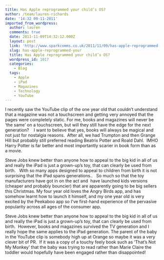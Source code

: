 ```yaml
---
title: Has Apple reprogrammed your child’s OS?
author: /team/lauren-richards
date: '14:32 09-11-2011'
imported_from_wordpress:
  author: lauren
  comments: true
  date: 2011-11-09T14:32:12.000Z
  layout: post
  link: 'http://www.sparkcomms.co.uk/2011/11/09/has-apple-reprogrammed-your/'
  slug: has-apple-reprogrammed-your
  title: Has Apple reprogrammed your child’s OS?
  wordpress_id: 1017
  categories:
    - Blog
  tags:
    - Apple
    - iPad
    - Magazines
    - Technology
    - YouTube
---
```


I recently saw the YouTube clip of the one year old that couldn’t understand that a magazine was not a touchscreen and getting very annoyed that the pages were completely static. For me, books and magazines will never be ‘the same’ on a touchscreen, but will they still have the edge for the next generation?    I want to believe that yes, books will always be magical and not just for nostalgia reasons.  After all, we had Trumpton and then Grange Hill but probably still preferred reading Beatrix Potter and Roald Dahl.  IMHO Harry Potter is far better and most importantly scarier in book form than as a movie.

Steve Jobs knew better than anyone how to appeal to the big kid in all of us and really the iPad is just a grown-up’s toy, that can clearly be used from birth.   With so many apps designed to appeal to children from birth it is not surprising that the iPad spans generations..   So much so that the toy manufacturers have got in on the act and  have launched kids versions (cheaper and probably bouncier) that are apparently going to be big sellers this Christmas. My four year old loves the Angry Birds app, and has somehow learnt how to launch it himself, and my one year old is very excited by the Peekaboo app so I've first-hand experience of the pervasive popularity across all ages of the consumer app.

Steve Jobs knew better than anyone how to appeal to the big kid in all of us and really the iPad is just a grown-up’s toy, that can clearly be used from birth.  However, books and magazines survived the TV generation and I really hope the same applies to the iPad generation. The parent of the baby in the YouTube clip is somebody high up at Orange so maybe it was a very clever bit of PR.  If it was a copy of a touchy feely book such as ‘That’s Not My Monkey’ that the baby was trying to read rather than Marie Claire the toddler would hopefully have been engaged rather than disappointed!
